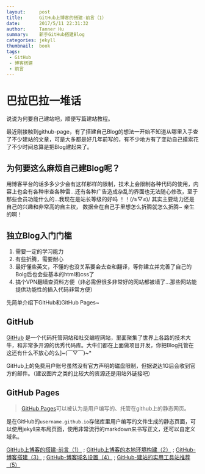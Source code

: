 ```yaml
---
layout:     post
title:      GitHub上博客的搭建-前言（1）
date:       2017/5/11 22:31:32  
author:     Tanner Hu
summary:    新手GitHub搭建Blog
categories: jekyll
thumbnail:  book
tags:
 - GitHub
 - 博客搭建
 - 前言
---
```

# 巴拉巴拉一堆话 #

说说为何要自己建站吧，顺便写篇建站教程。

最近刚接触到github-page，有了搭建自己Blog的想法一开始不知道从哪里入手查了不少建站的文章，可是大多都是好几年前写的，有不少地方有了变动自己摸索花了不少时间总算是把Blog建起来了。

## 为何要这么麻烦自己建Blog呢？ ##

用博客平台的话多多少少会有这样那样的限制，技术上会限制各种代码的使用，内容上也会有各种审查各种雷...还有各种广告造成杂乱的界面也无法随心修改，至于那些会员功能什么的...我现在是站长等级的好吗 ！！(/≥▽≤)/  其实主要动力还是自己的兴趣和非常高的自主权， 数据全在自己手里想怎么折腾就怎么折腾~ 亲生的啊！

## 独立Blog入门门槛 ##

1. 需要一定的学习能力
2. 有些折腾，需要耐心
3. 最好懂些英文，不懂的也没关系要会去查和翻译，等你建立并完善了自己的Bolg后也会些基本的html和css了
4. 搞个VPN翻墙查资料方便（非必需但很多非常好的网站都被墙了...那些网站能提供功能性的插入代码非常方便）


先简单介绍下GitHub和GitHub Pages~

## GitHub ##

[GitHub][1] 是一个代码托管网站和社交编程网站，里面聚集了世界上各路的技术大牛，和非常多开源的优秀代码库。大牛们都在上面做项目开发，你把Blog托管在这还有什么不放心的么]~(￣▽￣)~*

GitHub上的免费用户账号虽然没有官方声明的磁盘限制，但据说达1G后会收到官方的邮件。（建议图片之类的比较大的资源还是用站外链接吧）

## GitHub Pages ##

 >[GitHub Pages][2]可以被认为是用户编写的、托管在github上的静态网页。

是在GitHub的`username.github.io`存储库里用户编写的文件生成的静态页面，可以使用jekyll来布局页面，使用非常流行的markdown来书写正文，还可以自定义域名。

[GitHub上博客的搭建-前言（1）][3] ; [GitHub上博客的本地环境构建（2）][4] ; [GitHub-博客搭建（3）][5] ; [GitHub-博客域名设置（4）][6] ; [GitHub-建站的实用工具站推荐（5）][7]




[1]: https://github.com/
[2]: https://pages.github.com/
[3]: /jekyll/2017/05/11/guithub-Blog-to-build-preface/
[4]: /jekyll/2017/05/13/github-Blog's-local-environment/
[5]: /jekyll/2017/05/14/github-Blog-home-page-created/
[6]: /jekyll/2017/05/15/github-Blog-domain-name-setting/
[7]: /jekyll/2017/05/20/github-Tool-site/